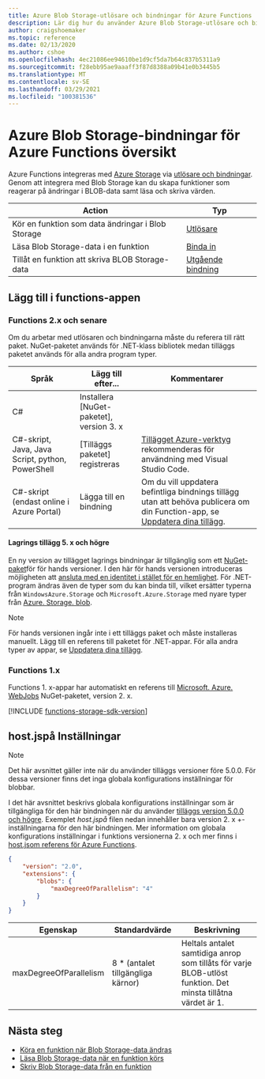 ```yaml
---
title: Azure Blob Storage-utlösare och bindningar för Azure Functions
description: Lär dig hur du använder Azure Blob Storage-utlösare och bindningar i Azure Functions.
author: craigshoemaker
ms.topic: reference
ms.date: 02/13/2020
ms.author: cshoe
ms.openlocfilehash: 4ec21086ee94610be1d9cf5da7b64c837b5311a9
ms.sourcegitcommit: f28ebb95ae9aaaff3f87d8388a09b41e0b3445b5
ms.translationtype: MT
ms.contentlocale: sv-SE
ms.lasthandoff: 03/29/2021
ms.locfileid: "100381536"
---
```

# <a name="azure-blob-storage-bindings-for-azure-functions-overview"></a>Azure Blob Storage-bindningar för Azure Functions översikt

Azure Functions integreras med [Azure Storage](../storage/index.yml) via [utlösare och bindningar](./functions-triggers-bindings.md). Genom att integrera med Blob Storage kan du skapa funktioner som reagerar på ändringar i BLOB-data samt läsa och skriva värden.

| Action | Typ |
|---------|---------|
| Kör en funktion som data ändringar i Blob Storage | [Utlösare](./functions-bindings-storage-blob-trigger.md) |
| Läsa Blob Storage-data i en funktion | [Binda in](./functions-bindings-storage-blob-input.md) |
| Tillåt en funktion att skriva BLOB Storage-data |[Utgående bindning](./functions-bindings-storage-blob-output.md) |

## <a name="add-to-your-functions-app"></a>Lägg till i functions-appen

### <a name="functions-2x-and-higher"></a>Functions 2.x och senare

Om du arbetar med utlösaren och bindningarna måste du referera till rätt paket. NuGet-paketet används för .NET-klass bibliotek medan tilläggs paketet används för alla andra program typer.

| Språk                                        | Lägg till efter...                                   | Kommentarer 
|-------------------------------------------------|---------------------------------------------|-------------|
| C#                                              | Installera [NuGet-paketet], version 3. x | |
| C#-skript, Java, Java Script, python, PowerShell | [Tilläggs paketet] registreras          | [Tillägget Azure-verktyg](https://marketplace.visualstudio.com/items?itemName=ms-vscode.vscode-node-azure-pack) rekommenderas för användning med Visual Studio Code. |
| C#-skript (endast online i Azure Portal)         | Lägga till en bindning                            | Om du vill uppdatera befintliga bindnings tillägg utan att behöva publicera om din Function-app, se [Uppdatera dina tillägg]. |

#### <a name="storage-extension-5x-and-higher"></a>Lagrings tillägg 5. x och högre

En ny version av tillägget lagrings bindningar är tillgänglig som ett [NuGet-paket](https://www.nuget.org/packages/Microsoft.Azure.WebJobs.Extensions.Storage/5.0.0-beta.2)för för hands versioner. I den här för hands versionen introduceras möjligheten att [ansluta med en identitet i stället för en hemlighet](./functions-reference.md#configure-an-identity-based-connection). För .NET-program ändras även de typer som du kan binda till, vilket ersätter typerna från `WindowsAzure.Storage` och `Microsoft.Azure.Storage` med nyare typer från [Azure. Storage. blob](/dotnet/api/azure.storage.blobs).

> [!NOTE]
> För hands versionen ingår inte i ett tilläggs paket och måste installeras manuellt. Lägg till en referens till paketet för .NET-appar. För alla andra typer av appar, se [Uppdatera dina tillägg].

[core tools]: ./functions-run-local.md
[paket för tillägg]: ./functions-bindings-register.md#extension-bundles
[NuGet-paket]: https://www.nuget.org/packages/Microsoft.Azure.WebJobs.Extensions.Storage
[Uppdatera dina tillägg]: ./functions-bindings-register.md
[Azure Tools extension]: https://marketplace.visualstudio.com/items?itemName=ms-vscode.vscode-node-azure-pack

### <a name="functions-1x"></a>Functions 1.x

Functions 1. x-appar har automatiskt en referens till [Microsoft. Azure. WebJobs](https://www.nuget.org/packages/Microsoft.Azure.WebJobs) NuGet-paketet, version 2. x.

[!INCLUDE [functions-storage-sdk-version](../../includes/functions-storage-sdk-version.md)]

## <a name="hostjson-settings"></a>host.jspå Inställningar

> [!NOTE]
> Det här avsnittet gäller inte när du använder tilläggs versioner före 5.0.0. För dessa versioner finns det inga globala konfigurations inställningar för blobbar.

I det här avsnittet beskrivs globala konfigurations inställningar som är tillgängliga för den här bindningen när du använder [tilläggs version 5.0.0 och högre](#storage-extension-5x-and-higher). Exemplet *host.jspå* filen nedan innehåller bara version 2. x +-inställningarna för den här bindningen. Mer information om globala konfigurations inställningar i funktions versionerna 2. x och mer finns i [host.jsom referens för Azure Functions](functions-host-json.md).

```json
{
    "version": "2.0",
    "extensions": {
        "blobs": {
            "maxDegreeOfParallelism": "4"
        }
    }
}
```

|Egenskap  |Standardvärde | Beskrivning |
|---------|---------|---------|
|maxDegreeOfParallelism|8 * (antalet tillgängliga kärnor)|Heltals antalet samtidiga anrop som tillåts för varje BLOB-utlöst funktion. Det minsta tillåtna värdet är 1.|

## <a name="next-steps"></a>Nästa steg

- [Köra en funktion när Blob Storage-data ändras](./functions-bindings-storage-blob-trigger.md)
- [Läsa Blob Storage-data när en funktion körs](./functions-bindings-storage-blob-input.md)
- [Skriv Blob Storage-data från en funktion](./functions-bindings-storage-blob-output.md)
